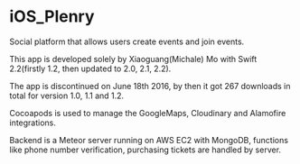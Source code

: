 # iOS_Plenry
Social platform that allows users create events and join events.

This app is developed solely by Xiaoguang(Michale) Mo with Swift 2.2(firstly 1.2, then updated to 2.0, 2.1, 2.2).

The app is discontinued on June 18th 2016, by then it got 267 downloads in total for version 1.0, 1.1 and 1.2.

Cocoapods is used to manage the GoogleMaps, Cloudinary and Alamofire integrations.

Backend is a Meteor server running on AWS EC2 with MongoDB, functions like phone number verification, purchasing tickets are handled by server.
